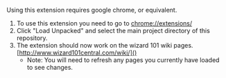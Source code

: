 Using this extension requires google chrome, or equivalent. 

1. To use this extension you need to go to [chrome://extensions/]()
2. Click "Load Unpacked" and select the main project directory of this repository.
3. The extension should now work on the wizard 101 wiki pages. [http://www.wizard101central.com/wiki/]()
    - Note: You will need to refresh any pages you currently have loaded to see changes.